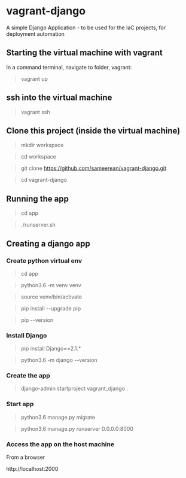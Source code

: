 # vagrant-django
A simple Django Application - to be used for the IaC projects, for deployment automation

## Starting the virtual machine with vagrant 

In a command terminal, navigate to folder, vagrant:
> vagrant up

## ssh into the virtual machine
> vagrant ssh

## Clone this project (inside the virtual machine)

> mkdir workspace

> cd workspace

> git clone https://github.com/sameerean/vagrant-django.git

> cd vagrant-django

## Running the app

> cd app 

> ./runserver.sh



## Creating a django app

### Create python virtual env

> cd app

> python3.6 -m venv venv

> source venv/bin/activate

> pip install --upgrade pip

> pip --version

### Install Django

> pip install Django==2.1.*

> python3.6 -m django --version

### Create the app

> django-admin startproject vagrant_django .

### Start app

> python3.6 manage.py migrate

> python3.6 manage.py runserver 0.0.0.0:8000

### Access the app on the host machine

From a browser 

http://localhost:2000

> 



